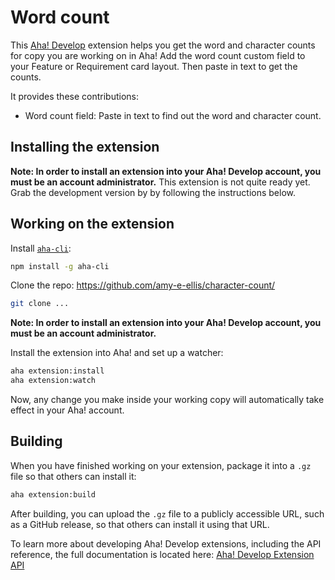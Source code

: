 # Word count
  
This [Aha! Develop](https://www.aha.io/develop/overview) extension helps you get the word and character counts for copy you are working on in Aha! Add the word count custom field to your Feature or Requirement card layout. Then paste in text to get the counts.

It provides these contributions:

- Word count field: Paste in text to find out the word and character count.

## Installing the extension

**Note: In order to install an extension into your Aha! Develop account, you must be an account administrator.**
This extension is not quite ready yet. Grab the development version by by following the instructions below.

## Working on the extension

Install [`aha-cli`](https://github.com/aha-app/aha-cli):

```sh
npm install -g aha-cli
```

Clone the repo:
https://github.com/amy-e-ellis/character-count/

```sh
git clone ...
```

**Note: In order to install an extension into your Aha! Develop account, you must be an account administrator.**

Install the extension into Aha! and set up a watcher:

```sh
aha extension:install
aha extension:watch
```

Now, any change you make inside your working copy will automatically take effect in your Aha! account.

## Building

When you have finished working on your extension, package it into a `.gz` file so that others can install it:

```sh
aha extension:build
```

After building, you can upload the `.gz` file to a publicly accessible URL, such as a GitHub release, so that others can install it using that URL.

To learn more about developing Aha! Develop extensions, including the API reference, the full documentation is located here: [Aha! Develop Extension API](https://www.aha.io/support/develop/extensions)
